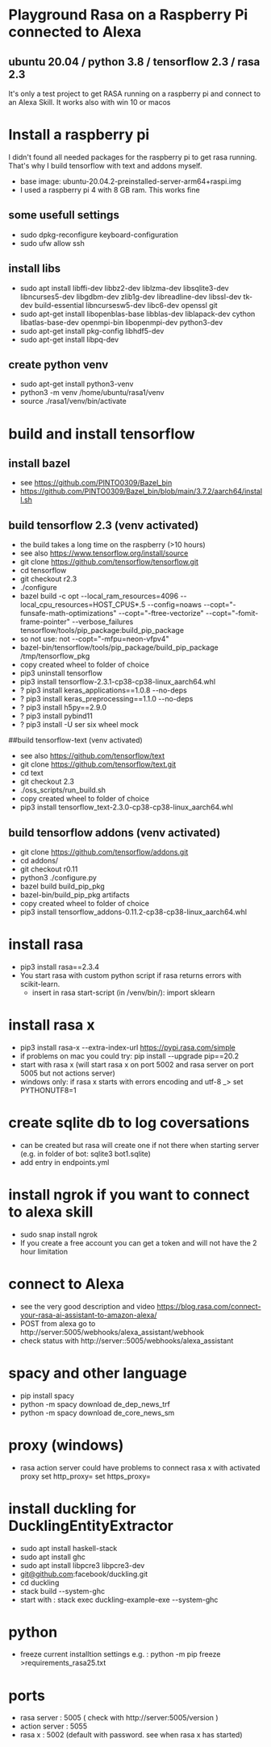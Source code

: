 # Playground Rasa on a Raspberry Pi connected to Alexa
## ubuntu 20.04 / python 3.8 / tensorflow 2.3 / rasa 2.3
It's only a test project to get RASA running on a raspberry pi and connect to an Alexa Skill.
It works also with win 10 or macos 

# Install a raspberry pi
I didn't found all needed packages for the raspberry pi to get rasa running. That's why I build tensorflow with text and addons myself.

* base image: ubuntu-20.04.2-preinstalled-server-arm64+raspi.img
* I used a raspberry pi 4 with 8 GB ram. This works fine

## some usefull settings 
* sudo dpkg-reconfigure keyboard-configuration
* sudo ufw allow ssh

## install libs
* sudo apt install libffi-dev libbz2-dev liblzma-dev libsqlite3-dev libncurses5-dev libgdbm-dev zlib1g-dev libreadline-dev libssl-dev tk-dev build-essential 
libncursesw5-dev libc6-dev openssl git
* sudo apt-get install libopenblas-base libblas-dev liblapack-dev cython libatlas-base-dev openmpi-bin libopenmpi-dev python3-dev
* sudo apt-get install pkg-config libhdf5-dev
* sudo apt-get install libpq-dev

## create python venv
* sudo apt-get install python3-venv 
* python3 -m venv /home/ubuntu/rasa1/venv
* source ./rasa1/venv/bin/activate

# build and install tensorflow 
## install bazel 
* see https://github.com/PINTO0309/Bazel_bin
* https://github.com/PINTO0309/Bazel_bin/blob/main/3.7.2/aarch64/install.sh

## build tensorflow 2.3 (venv activated)
* the build takes a long time on the raspberry (>10 hours)
* see also https://www.tensorflow.org/install/source
* git clone https://github.com/tensorflow/tensorflow.git
* cd tensorflow
* git checkout r2.3
* ./configure
* bazel build -c opt --local_ram_resources=4096  --local_cpu_resources=HOST_CPUS*.5 --config=noaws --copt="-funsafe-math-optimizations" --copt="-ftree-vectorize" --copt="-fomit-frame-pointer" --verbose_failures tensorflow/tools/pip_package:build_pip_package
* so not use:  not --copt="-mfpu=neon-vfpv4"
* bazel-bin/tensorflow/tools/pip_package/build_pip_package /tmp/tensorflow_pkg
* copy created wheel to folder of choice
* pip3 uninstall tensorflow
* pip3 install tensorflow-2.3.1-cp38-cp38-linux_aarch64.whl
* ? pip3 install keras_applications==1.0.8 --no-deps
* ? pip3 install keras_preprocessing==1.1.0 --no-deps
* ? pip3 install h5py==2.9.0
* ? pip3 install pybind11
* ? pip3 install -U ser six wheel mock

##build tensorflow-text  (venv activated)
* see also https://github.com/tensorflow/text
* git clone https://github.com/tensorflow/text.git
* cd text
* git checkout 2.3
* ./oss_scripts/run_build.sh
* copy created wheel to folder of choice
* pip3 install  tensorflow_text-2.3.0-cp38-cp38-linux_aarch64.whl

## build tensorflow addons  (venv activated)
* git clone https://github.com/tensorflow/addons.git
* cd addons/
* git checkout r0.11
* python3 ./configure.py
* bazel build build_pip_pkg
* bazel-bin/build_pip_pkg artifacts
* copy created wheel to folder of choice
* pip3 install tensorflow_addons-0.11.2-cp38-cp38-linux_aarch64.whl 

# install rasa
* pip3 install rasa==2.3.4
* You start rasa with custom python script if rasa returns errors with scikit-learn. 
   * insert in rasa start-script (in /venv/bin/): import sklearn
  
# install rasa x
* pip3 install rasa-x --extra-index-url https://pypi.rasa.com/simple
* if problems on mac you could try: pip install --upgrade pip==20.2 
* start with rasa x (will start rasa x on port 5002 and rasa server on port 5005 but not actions server)
* windows only: if rasa x starts with errors encoding and utf-8 _>  set PYTHONUTF8=1

# create sqlite db to log coversations
* can be created but rasa will create one if not there when starting server 
  (e.g. in folder of bot: sqlite3 bot1.sqlite)
* add entry in endpoints.yml

# install ngrok if you want to connect to alexa skill
* sudo snap install ngrok
* If you create a free account you can get a token and will not have the 2 hour limitation

# connect to Alexa
* see the very good description and video https://blog.rasa.com/connect-your-rasa-ai-assistant-to-amazon-alexa/
* POST from alexa go to http://server:5005/webhooks/alexa_assistant/webhook
* check status with http://server::5005/webhooks/alexa_assistant

# spacy and other language
* pip install spacy
* python -m spacy download de_dep_news_trf
* python -m spacy download de_core_news_sm

# proxy (windows)
* rasa action server could have problems to connect rasa x with activated proxy
  set http_proxy=
  set https_proxy=

# install duckling for DucklingEntityExtractor
* sudo apt install haskell-stack
* sudo apt install ghc
* sudo apt install libpcre3 libpcre3-dev
* git@github.com:facebook/duckling.git
* cd duckling
* stack build --system-ghc
* start with : stack exec duckling-example-exe --system-ghc

# python 
* freeze current installtion settings e.g. : python -m pip freeze >requirements_rasa25.txt

# ports
* rasa server   : 5005 ( check with http://server:5005/version )
* action server : 5055
* rasa x        : 5002 (default with password. see when rasa x has started)